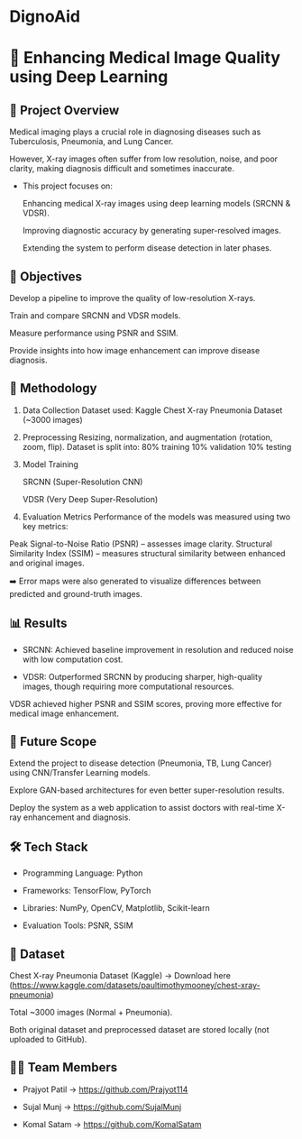 # DignoAid
# 🩻 Enhancing Medical Image Quality using Deep Learning




## 📌 Project Overview

Medical imaging plays a crucial role in diagnosing diseases such as Tuberculosis, Pneumonia, and Lung Cancer.


However, X-ray images often suffer from low resolution, noise, and poor clarity, making diagnosis difficult and sometimes inaccurate.


* This project focuses on:

   Enhancing medical X-ray images using deep learning models (SRCNN & VDSR).


   Improving diagnostic accuracy by generating super-resolved images.


   Extending the system to perform disease detection in later phases.




## 🎯 Objectives

Develop a pipeline to improve the quality of low-resolution X-rays.


Train and compare SRCNN and VDSR models.


Measure performance using PSNR and SSIM.


Provide insights into how image enhancement can improve disease diagnosis.







## 🧠 Methodology

1. Data Collection
Dataset used: Kaggle Chest X-ray Pneumonia Dataset (~3000 images)



2. Preprocessing
Resizing, normalization, and augmentation (rotation, zoom, flip).
Dataset is split into:
80% training
10% validation
10% testing



3. Model Training

     SRCNN (Super-Resolution CNN)

     VDSR (Very Deep Super-Resolution)



5. Evaluation Metrics
Performance of the models was measured using two key metrics:



Peak Signal-to-Noise Ratio (PSNR) – assesses image clarity.
Structural Similarity Index (SSIM) – measures structural similarity between enhanced and original images.

➡️ Error maps were also generated to visualize differences between predicted and ground-truth images.





## 📊 Results 

* SRCNN: Achieved baseline improvement in resolution and reduced noise with low computation cost.


* VDSR: Outperformed SRCNN by producing sharper, high-quality images, though requiring more computational resources.



VDSR achieved higher PSNR and SSIM scores, proving more effective for medical image enhancement.






## 🔮 Future Scope

Extend the project to disease detection (Pneumonia, TB, Lung Cancer) using CNN/Transfer Learning models.


Explore GAN-based architectures for even better super-resolution results.


Deploy the system as a web application to assist doctors with real-time X-ray enhancement and diagnosis.






## 🛠️ Tech Stack

* Programming Language: Python


* Frameworks: TensorFlow, PyTorch


* Libraries: NumPy, OpenCV, Matplotlib, Scikit-learn


* Evaluation Tools: PSNR, SSIM

  


## 📌 Dataset



Chest X-ray Pneumonia Dataset (Kaggle) → Download here (https://www.kaggle.com/datasets/paultimothymooney/chest-xray-pneumonia)

Total ~3000 images (Normal + Pneumonia).


Both original dataset and preprocessed dataset are stored locally (not uploaded to GitHub).


## 👨‍💻 Team Members

* Prajyot Patil  → https://github.com/Prajyot114

* Sujal Munj  → https://github.com/SujalMunj

* Komal Satam → https://github.com/KomalSatam

